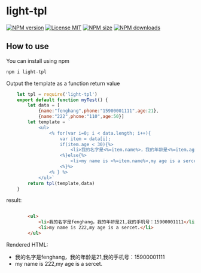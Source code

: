 # light-tpl
[![NPM version](https://img.shields.io/npm/v/light-tpl)](https://www.npmjs.com/package/light-tpl)
[![License MIT](https://img.shields.io/npm/l/light-tpl)](https://github.com/fh332393900/light-tpl/blob/master/LICENSE)
[![NPM size](https://img.shields.io/bundlephobia/min/light-tpl?color=orange)](https://www.npmjs.com/package/light-tpl)
[![NPM downloads](https://img.shields.io/npm/dw/light-tpl)](https://www.npmjs.com/package/light-tpl)


## How to use
You can install using npm
```bash
npm i light-tpl
```    
Output the template as a function return value
```javascript
    let tpl = require('light-tpl')
    export default function myTest() {
        let data = [
            {name:"fenghang",phone:"15900001111",age:21},
            {name:"222",phone:"110",age:50}]
        let template = `
            <ul>
                <% for(var i=0; i < data.length; i++){
                    var item = data[i];
                    if(item.age < 30){%>
                        <li>我的名字是<%=item.name%>，我的年龄是<%=item.age%>,我的手机号：<%=item.phone%></li>
                    <%}else{%>
                        <li>my name is <%=item.name%>,my age is a sercet.</li>
                    <%}%>
                <% } %>
            </ul>`
        return tpl(template,data)
    }
```
result:
```html

        <ul>  
            <li>我的名字是fenghang，我的年龄是21,我的手机号：15900001111</li>
            <li>my name is 222,my age is a sercet.</li>
        </ul>
```
Rendered HTML:
* 我的名字是fenghang，我的年龄是21,我的手机号：15900001111
* my name is 222,my age is a sercet.
